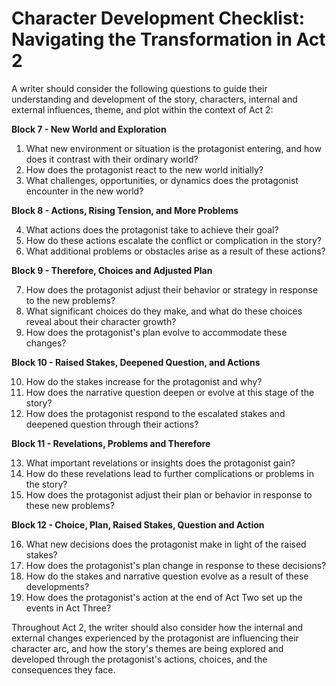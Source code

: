 # Character Development Checklist: Navigating the Transformation in Act 2

A writer should consider the following questions to guide their understanding and development of the story, characters, internal and external influences, theme, and plot within the context of Act 2:

**Block 7 - New World and Exploration**

1. What new environment or situation is the protagonist entering, and how does it contrast with their ordinary world?
2. How does the protagonist react to the new world initially? 
3. What challenges, opportunities, or dynamics does the protagonist encounter in the new world?

**Block 8 - Actions, Rising Tension, and More Problems**

4. What actions does the protagonist take to achieve their goal?
5. How do these actions escalate the conflict or complication in the story?
6. What additional problems or obstacles arise as a result of these actions?

**Block 9 - Therefore, Choices and Adjusted Plan**

7. How does the protagonist adjust their behavior or strategy in response to the new problems?
8. What significant choices do they make, and what do these choices reveal about their character growth?
9. How does the protagonist's plan evolve to accommodate these changes?

**Block 10 - Raised Stakes, Deepened Question, and Actions**

10. How do the stakes increase for the protagonist and why?
11. How does the narrative question deepen or evolve at this stage of the story?
12. How does the protagonist respond to the escalated stakes and deepened question through their actions?

**Block 11 - Revelations, Problems and Therefore**

13. What important revelations or insights does the protagonist gain?
14. How do these revelations lead to further complications or problems in the story?
15. How does the protagonist adjust their plan or behavior in response to these new problems?

**Block 12 - Choice, Plan, Raised Stakes, Question and Action**

16. What new decisions does the protagonist make in light of the raised stakes?
17. How does the protagonist's plan change in response to these decisions?
18. How do the stakes and narrative question evolve as a result of these developments?
19. How does the protagonist's action at the end of Act Two set up the events in Act Three?

Throughout Act 2, the writer should also consider how the internal and external changes experienced by the protagonist are influencing their character arc, and how the story's themes are being explored and developed through the protagonist's actions, choices, and the consequences they face.
